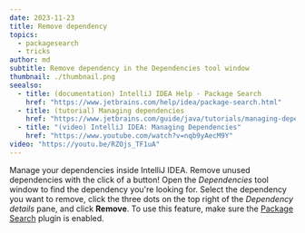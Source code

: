 ```yaml
---
date: 2023-11-23
title: Remove dependency
topics:
  - packagesearch
  - tricks
author: md
subtitle: Remove dependency in the Dependencies tool window
thumbnail: ./thumbnail.png
seealso:
  - title: (documentation) IntelliJ IDEA Help - Package Search
    href: "https://www.jetbrains.com/help/idea/package-search.html"
  - title: (tutorial) Managing dependencies
    href: "https://www.jetbrains.com/guide/java/tutorials/managing-dependencies/"
  - title: "(video) IntelliJ IDEA: Managing Dependencies"
    href: "https://www.youtube.com/watch?v=nqb9yAecM9Y"
video: "https://youtu.be/RZOjs_TF1uA"
---
```


Manage your dependencies inside IntelliJ IDEA. Remove unused dependencies with the click of a button!
Open the _Dependencies_ tool window to find the dependency you're looking for. Select the dependency you want to remove, click the three dots on the top right of the _Dependency details_ pane, and click **Remove**.
To use this feature, make sure the [Package Search](https://www.jetbrains.com/help/idea/package-search.html) plugin is enabled.
